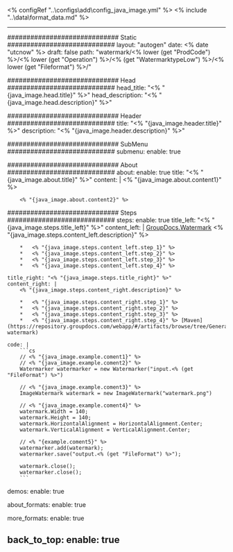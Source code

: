 <% configRef "..\\configs\\add\\config_java_image.yml" %>
<% include "..\\data\\format_data.md" %>

---
############################# Static ############################
layout: "autogen"
date: <% date "utcnow" %>
draft: false
path: "watermark/<% lower (get "ProdCode") %>/<% lower (get "Operation") %>/<% (get "WatermarktypeLow") %>/<% lower (get "Fileformat") %>/"

############################# Head ############################
head_title: "<% "{java_image.head.title}" %>"
head_description: "<% "{java_image.head.description}" %>"

############################# Header ############################
title: "<% "{java_image.header.title}" %>"
description: "<% "{java_image.header.description}" %>"

############################# SubMenu ############################
submenu:
    enable: true

############################# About ############################
about:
    enable: true
    title: "<% "{java_image.about.title}" %>"
    content: |
        <% "{java_image.about.content1}" %>
        
        <% "{java_image.about.content2}" %>

############################# Steps ############################
steps:
    enable: true
    title_left: "<% "{java_image.steps.title_left}" %>"
    content_left: |
        [GroupDocs.Watermark](<% lower (get "ProductUrl") %>) <% "{java_image.steps.content_left.description}" %>

        *   <% "{java_image.steps.content_left.step_1}" %>
        *   <% "{java_image.steps.content_left.step_2}" %>
        *   <% "{java_image.steps.content_left.step_3}" %>
        *   <% "{java_image.steps.content_left.step_4}" %>
        
    title_right: "<% "{java_image.steps.title_right}" %>"
    content_right: |
        <% "{java_image.steps.content_right.description}" %>

        *   <% "{java_image.steps.content_right.step_1}" %>
        *   <% "{java_image.steps.content_right.step_2}" %>
        *   <% "{java_image.steps.content_right.step_3}" %>
        *   <% "{java_image.steps.content_right.step_4}" %> [Maven](https://repository.groupdocs.com/webapp/#/artifacts/browse/tree/General/repo/com/groupdocs/groupdocs-watermark)
        
    code: |
        ```cs
        // <% "{java_image.example.coment1}" %>
        // <% "{java_image.example.coment2}" %>
        Watermarker watermarker = new Watermarker("input.<% (get "FileFormat") %>")
        
        // <% "{java_image.example.coment3}" %>
        ImageWatermark watermark = new ImageWatermark("watermark.png")
        
        // <% "{java_image.example.coment4}" %>
        watermark.Width = 140;
        watermark.Height = 140;
        watermark.HorizontalAlignment = HorizontalAlignment.Center;
        watermark.VerticalAlignment = VerticalAlignment.Center;

        // <% "{example.coment5}" %>
        watermarker.add(watermark);
        watermarker.save("output.<% (get "FileFormat") %>");

        watermark.close();
        watermarker.close();
        ```        

demos:
    enable: true
        

about_formats:
    enable: true


more_formats:
    enable: true


back_to_top:
    enable: true
---